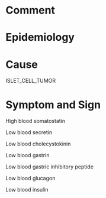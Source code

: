 # Comment

# Epidemiology

# Cause

ISLET_CELL_TUMOR

# Symptom and Sign

High blood somatostatin

Low blood secretin

Low blood cholecystokinin

Low blood gastrin

Low blood gastric inhibitory peptide

Low blood glucagon

Low blood insulin

